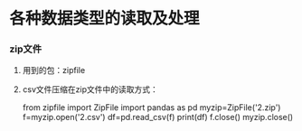 # 各种数据类型的读取及处理

### zip文件
1. 用到的包：zipfile

2. csv文件压缩在zip文件中的读取方式：

    from zipfile import ZipFile
    import pandas as pd
    myzip=ZipFile('2.zip')
    f=myzip.open('2.csv')
    df=pd.read_csv(f)
    print(df)
    f.close()
    myzip.close()
